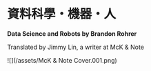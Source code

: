 # 資料科學・機器・人

**Data Science and Robots by Brandon Rohrer**

Translated by Jimmy Lin, a writer at McK & Note

![](/assets/McK & Note Cover.001.png)

